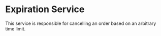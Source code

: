 # Expiration Service

This service is responsible for cancelling an order based on an arbitrary time limit.
